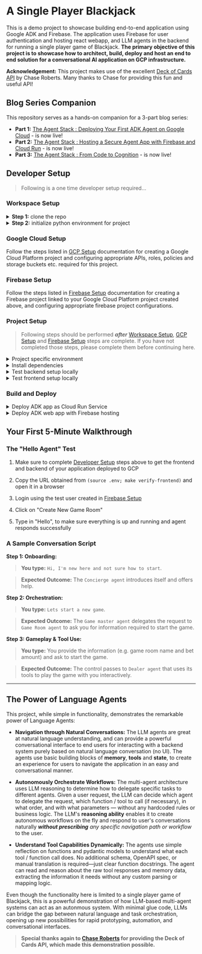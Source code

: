 # A Single Player Blackjack

This is a demo project to showcase building end-to-end application using Google ADK and Firebase. The application uses Firebase for user authentication and hosting react webapp, and LLM agents in the backend for running a single player game of Blackjack. **The primary objective of this project is to showcase how to architect, build, deploy and host an end to end solution for a conversational AI application on GCP infrastructure.**

**Acknowledgement:**
This project makes use of the excellent [Deck of Cards API](https://deckofcardsapi.com/) by Chase Roberts. Many thanks to Chase for providing this fun and useful API!

## Blog Series Companion
This repository serves as a hands-on companion for a 3-part blog series:
* **Part 1:** [The Agent Stack : Deploying Your First ADK Agent on Google Cloud](https://www.linkedin.com/pulse/agent-stack-deploying-your-first-adk-google-cloud-amit-bhadoria-emvdc) - is now live!
* **Part 2:** [The Agent Stack : Hosting a Secure Agent App with Firebase and Cloud Run](https://www.linkedin.com/pulse/agent-stack-hosting-secure-app-firebase-cloud-run-amit-bhadoria-cjvuc) - is now live!
* **Part 3:** [The Agent Stack : From Code to Cognition](https://www.linkedin.com/pulse/agent-stack-from-code-cognition-amit-bhadoria-wf5bc) - is now live!

## Developer Setup

> Following is a one time developer setup required...

### Workspace Setup

<details>
<summary><b>Step 1:</b> clone the repo</summary>

```bash
git clone https://github.com/gnulib/demo-adk-app.git

cd demo-adk-app
```
</details>

<details>

<summary><b>Step 2:</b> initialize python environment for project</summary>

> create a python virtual environment within the repo project directory
```bash
python3 -m venv .venv
```

> activate python virtual environment
```bash
source .venv/bin/activate
```

> Install core development tools for project:

```bash
pip install --upgrade pip setuptools wheel build twine pip-tools
```

</details>

### Google Cloud Setup

Follow the steps listed in [GCP Setup](docs/GCP_SETUP.md) documentation for creating a Google Cloud Platform project and configuring appropriate APIs, roles, policies and storage buckets etc. required for this project.

### Firebase Setup

Follow the steps listed in [Firebase Setup](docs/FIREBASE_SETUP.md) documentation for creating a Firebase project linked to your Google Cloud Platform project created above, and configuring appropriate firebase project configurations.

### Project Setup

> Following steps should be performed **_after_** [Workspace Setup](#workspace-setup), [GCP Setup](docs/GCP_SETUP.md) and [Firebase Setup](docs/FIREBASE_SETUP.md) steps are complete. If you have not completed those steps, please complete them before continuing here.

<details>

<summary>Project specific environment</summary>

> Add the backend application specific environment variables in `.env` file at the root of your project directory:

```bash
cat >> .env <<'EOF'
# Demo project specific environment variables
export APP_NAME=$GOOGLE_ADK_APP_NAME
export PORT=8000
export CORS_ORIGINS="http://localhost:3000, $FIREBASE_APP_URLS"
export IS_TESTING=true
export DECKOFCARDS_URL="https://deckofcardsapi.com/api/deck"
EOF
```
</details>

<details>

<summary>Install dependencies</summary>

> Activate project's virtual environment:

```bash
source .venv/bin/activate
```

> Install backend agent app in editable mode:

```bash
pip install -e "./backend/src/demo_adk_app[dev]"
```

> Install frontend project dependencies:

```bash
(cd frontend;  npm install)
```

> New dependencies may have been added on top of earlier dependencies, hence need to install / update.

</details>

<details>
<summary>Test backend setup locally</summary>

> _In one terminal run the app locally for testing project setup_

```bash
(source .env; cd backend/src; uvicorn demo_adk_app.main:app --reload)
```

> _In another terminal run the test CLI for interacting with the app (use port from above)_

```bash
(export $(grep REACT_APP_FIREBASE_API_KEY frontend/.env); cd backend; python test/cli.py --port 8000)
```

> _Use the test CLI to interact with app_:

```bash
cli> help

cli> lc # this command lists existing conversations

cli> cc # this command creates and joins a new conversation

cli@9d9f5435-d569-4db2-b3b4-6cddf9c0e830> start a new game
```

> When you interact with the agent, if you get error like `google.genai.errors.ClientError: 403 PERMISSION_DENIED` -- this usually means either VertexAI API has not be enabled in your project, or your current environment is using a different google cloud project. Please make sure that you have completed all the steps mentioned above in "Google Cloud Setup" and are using the correct google project in your environment variables (`GOOGLE_CLOUD_PROJECT`) and with `gcloud` CLI _(check config in `gcloud config list` and `gcloud auth list`)_.

</details>

<details>

<summary>Test frontend setup locally</summary>

> _Once backend looks good, start frontend to interact with local agent service:_

```bash
(cd frontend; npm run start)
```
> _(above command uses `REACT_APP_BACKEND_URL` from `frontend/.env` file, and assumption is that local backend is running and listening on the same port mentioned in that variable. If port is different then modify the entry in `frontend/.env` file accordingly)_

> _(make sure that you have test user created as mentioned in [Firebase Setup](docs/FIREBASE_SETUP.md) above)_

> _Interact with the app frontend and confirm connectivity and functionality works as expected._

</details>

### Build and Deploy

<details>

<summary>Deploy ADK app as Cloud Run Service</summary>

> Make sure that you have the following environment variables defined as described in the setup steps above:
> * GOOGLE_ADK_APP_NAME
> * GOOGLE_CLOUD_LOCATION
> * GOOGLE_ADK_APP_REPOSITORY
> * GOOGLE_GENAI_USE_VERTEXAI
> * FIREBASE_APP_URLS

_Run the make target to build and deploy the backend:_

```bash
(source .env; make deploy-backend)
```

_Verify the status of cloud run service deployment:_

```bash
(source .env; make verify-backend)
```

</details>

<details>

<summary>Deploy ADK web app with Firebase hosting</summary>

> Make sure that you have the following environment variables defined as described in the Setup steps above:
> * GOOGLE_ADK_APP_NAME

_Run the make target to build and deploy the frontend:_

```bash
(source .env; make deploy-frontend)
```

_Verify the status of Firebase deployment:_

```bash
(source .env; make verify-frontend)
```

</details>

## Your First 5-Minute Walkthrough

### The "Hello Agent" Test
1. Make sure to complete [Developer Setup](#developer-setup) steps above to get the frontend and backend of your application deployed to GCP

1. Copy the URL obtained from `(source .env; make verify-frontend)` and open it in a browser

1. Login using the test user created in [Firebase Setup](docs/FIREBASE_SETUP.md)

1. Click on "Create New Game Room"

1. Type in "Hello", to make sure everything is up and running and agent responds successfully

### A Sample Conversation Script

**Step 1: Onboarding:**

> **You type:** `Hi, I'm new here and not sure how to start`.

> **Expected Outcome:** The `Concierge agent` introduces itself and offers help.

**Step 2: Orchestration:**

> **You type:** `Lets start a new game`.

> **Expected Outcome:** The `Game master agent` delegates the request to `Game Room agent` to ask you for information required to start the game.

**Step 3: Gameplay & Tool Use:**

> **You type:** You provide the information (e.g. game room name and bet amount) and ask to start the game.

> **Expected Outcome:** The control passes to `Dealer agent` that uses its tools to play the game with you interactively.

---

## The Power of Language Agents

This project, while simple in functionality, demonstrates the remarkable power of Language Agents:

- **Navigation through Natural Conversations:**
  The LLM agents are great at natural language understanding, and can provide a powerful conversational interface to end users for interacting with a backend system purely based on natural language conversation (no UI). The agents use basic building blocks of **memory**, **tools** and **state**, to create an experience for users to navigate the application in an easy and conversational manner.

- **Autonomously Orchestrate Workflows:**
  The multi-agent architecture uses LLM reasoning to determine how to delegate specific tasks to different agents. Given a user request, the LLM can decide which agent to delegate the request,
  which function / tool to call (if necessary), in what order, and with what parameters — without any hardcoded rules or business logic. The LLM's **reasoning ability** enables it to create autonomous workflows on the fly and respond to user's conversations naturally _**without prescribing** any specific navigation path or workflow_ to the user.

- **Understand Tool Capabilities Dynamically:**
  The agents use simple reflection on functions and pydantic models to
  understand what each tool / function call does. No additional schema, OpenAPI spec, or manual translation is required—just clear function docstrings. The agent can read and reason about the raw tool responses and memory data, extracting the information it needs without any custom parsing or mapping logic.

Even though the functionality here is limited to a single player game of Blackjack, this is a powerful demonstration of how LLM-based multi-agent systems can act as an autonmous system. With minimal glue code, LLMs can bridge the gap between natural language and task orchestration, opening up new possibilities for rapid prototyping, automation, and conversational interfaces.

> **Special thanks again to [Chase Roberts](https://deckofcardsapi.com/) for providing the Deck of Cards API, which made this demonstration possible.**
